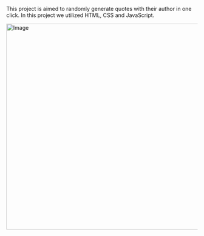 This project is aimed to randomly generate quotes with their author in one click. In this project we utilized HTML, CSS and JavaScript.


<img width="826" height="543" alt="Image" src="https://github.com/user-attachments/assets/72e6566e-17ff-4e95-8013-99f6a8e924d3" />
